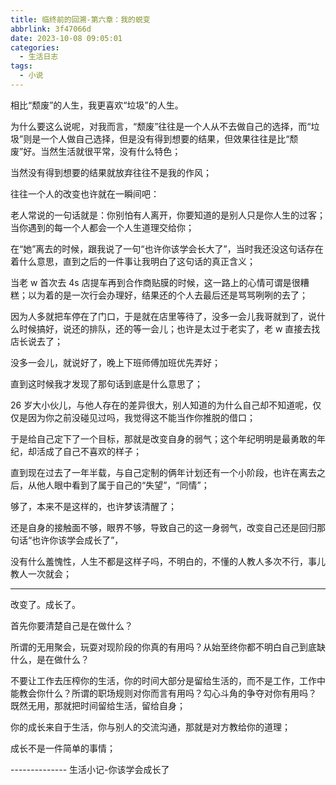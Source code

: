 ```yaml
---
title: 临终前的回溯-第六章：我的蜕变
abbrlink: 3f47066d
date: 2023-10-08 09:05:01
categories:
  - 生活日志
tags:
  - 小说
---
```

相比“颓废”的人生，我更喜欢“垃圾”的人生。

为什么要这么说呢，对我而言，“颓废”往往是一个人从不去做自己的选择，而“垃圾”则是一个人做自己选择，但是没有得到想要的结果，但效果往往是比“颓废”好。当然生活就很平常，没有什么特色；

当然没有得到想要的结果就放弃往往不是我的作风；

往往一个人的改变也许就在一瞬间吧：

老人常说的一句话就是：你别怕有人离开，你要知道的是别人只是你人生的过客；当你遇到的每一个人都会一个人生道理交给你；

在“她”离去的时候，跟我说了一句“也许你该学会长大了”，当时我还没这句话存在着什么意思，直到之后的一件事让我明白了这句话的真正含义；

当老 w 首次去 4s 店提车再到合作商贴膜的时候，这一路上的心情可谓是很糟糕；以为着的是一次行会办理好，结果还的个人去最后还是骂骂咧咧的去了；

因为人多就把车停在了门口，于是就在店里等待了，没多一会儿我哥就到了，说什么时候搞好，说还的排队，还的等一会儿；也许是太过于老实了，老 w 直接去找店长说去了；

没多一会儿，就说好了，晚上下班师傅加班优先弄好；

直到这时候我才发现了那句话到底是什么意思了；

26 岁大小伙儿，与他人存在的差异很大，别人知道的为什么自己却不知道呢，仅仅是因为你之前没碰见过吗，我觉得这不能当作你推脱的借口；

于是给自己定下了一个目标，那就是改变自身的弱气；这个年纪明明是最勇敢的年纪，却活成了自己不喜欢的样子；

直到现在过去了一年半载，与自己定制的俩年计划还有一个小阶段，也许在离去之后，从他人眼中看到了属于自己的“失望”，“同情”；

够了，本来不是这样的，也许梦该清醒了；

还是自身的接触面不够，眼界不够，导致自己的这一身弱气，改变自己还是回归那句话“也许你该学会成长了”，

没有什么羞愧性，人生不都是这样子吗，不明白的，不懂的人教人多次不行，事儿教人一次就会；

---

改变了。成长了。

首先你要清楚自己是在做什么？

所谓的无用聚会，玩耍对现阶段的你真的有用吗？从始至终你都不明白自己到底缺什么，是在做什么？

不要让工作去压榨你的生活，你的时间大部分是留给生活的，而不是工作，工作中能教会你什么？所谓的职场规则对你而言有用吗？勾心斗角的争夺对你有用吗？ 既然无用，那就把时间留给生活，留给自身；

你的成长来自于生活，你与别人的交流沟通，那就是对方教给你的道理；

成长不是一件简单的事情；

-------------- 生活小记-你该学会成长了
